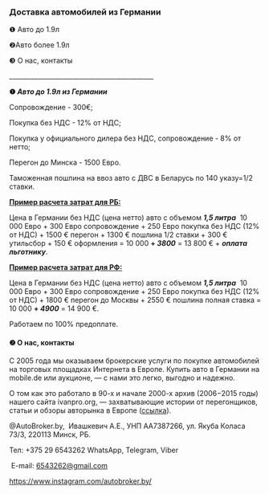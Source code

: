 <h3 id="доставка-автомобилей-из-германии" dir="auto" tabindex="-1">Доставка автомобилей из Германии</h3>
<p>❶ Авто до 1.9л</p>
<p>❷Авто более 1.9л</p>
<p>❸ О нас, контакты&zwnj;</p>
<p>_____________________________________________</p>
<p><strong>❶&zwnj; </strong><strong><em>Авто до 1.9л из Германии</em></strong></p>
<p>Сопровождение - 300&euro;;</p>
<p>Покупка без НДС - 12% от НДС;</p>
<p>Покупка у официального дилера без НДС, сопровождение - 8% от нетто;<p>
<p>Перегон до Минска - 1500 Евро.</p>
<p>Таможенная пошлина на ввоз авто с ДВС в Беларусь по 140 указу=1/2 ставки.</p>
<p><strong><u>Пример расчета затрат для РБ:</u></strong></p>
<p>Цена в Германии без НДС (цена нетто) авто с объемом <strong><em>1,5 литра</em></strong> &nbsp;10 000 Евро + 300 Евро сопровождение + 250 Евро покупка без НДС (12% от НДС) + 1500 &euro; перегон + 1300 &euro; пошлина 1/2 ставки + 300 &euro; утильсбoр + 150 &euro; оформления = 10 000 <strong>+ <em>3800</em></strong> = 13 800 &euro; + <em><strong>оплата льготнику</strong></em>.</p>
<p><strong><u>Пример расчета затрат для РФ:</u></strong></p>
<p>Цена в Германии без НДС (цена нетто) авто с объемом <strong><em>1,5 литра</em></strong> &nbsp;10 000 Евро + 300 Евро сопровождение + 250 Евро покупка без НДС (12% от НДС) + 1800 &euro; перегон до Москвы + 2550 &euro; пошлина полная ставка  = 10 000 <strong>+ <em>4900</em></strong> = 14 900 &euro;.</p>
<p>Работаем по 100% предоплате.</p>
<h4><strong>❷ О нас, контакты&zwnj;</strong></h4>
<p>С 2005 года мы оказываем брокерские услуги по покупке автомобилей на торговых площадках Интернета в Европе. Купить авто в Германии на mobile.de или аукционе, &mdash; с нами это легко, выгодно и надежно. &zwnj;&zwnj;</p>
<p>&zwnj;О том как это работало в 90-х и начале 2000-х архив (2006&minus;2015 годы) нашего сайта ivanpro.org, &mdash; захватывающие истории от перегонщиков, статьи и обзоры авторынка в Европе (<a href="http://web.archive.org/web/20120326140401/http:/www.ivanpro.org/">ссылка</a>). </p>
<p>@AutoBroker.by,&nbsp; Ивашкевич А.Е., УНП AA7387266, ул. Якуба Коласа 73/3, 220113 Минск, РБ.</p>
<p>Тел: +375 29 6543262&nbsp;WhatsApp, Telegram, Viber</p>
<p>&nbsp;E-mail: <a href="mailto:6543262@gmail.com">6543262@gmail.com</a></p>
<p><a href="https://www.instagram.com/autobroker.by/">https://www.instagram.com/autobroker.by/</a> &nbsp;</p>
<p>&nbsp;</p>

